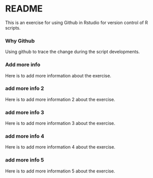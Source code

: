 # README 
This is an exercise for using Github in Rstudio for version control of R scripts.

### Why Github
Using github to trace the change during the script developments.

### Add more info
Here is to add more information about the exercise.

### add more info 2
Here is to add more information 2 about the exercise.

### add more info 3
Here is to add more information 3 about the exercise.

### add more info 4
Here is to add more information 4 about the exercise.

### add more info 5
Here is to add more information 5 about the exercise.